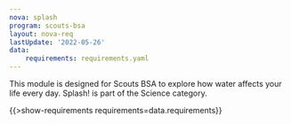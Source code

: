 ```yaml
---
nova: splash
program: scouts-bsa
layout: nova-req
lastUpdate: '2022-05-26'
data:
    requirements: requirements.yaml
---
```


This module is designed for Scouts BSA to explore how water affects your life every day.  Splash! is part of the Science category.

{{>show-requirements requirements=data.requirements}}
